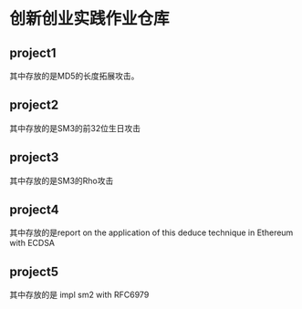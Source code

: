 # 创新创业实践作业仓库

## project1
其中存放的是MD5的长度拓展攻击。
## project2
其中存放的是SM3的前32位生日攻击
## project3
其中存放的是SM3的Rho攻击
## project4
其中存放的是report on the application of this deduce technique in Ethereum with ECDSA
## project5
其中存放的是 impl sm2 with RFC6979
